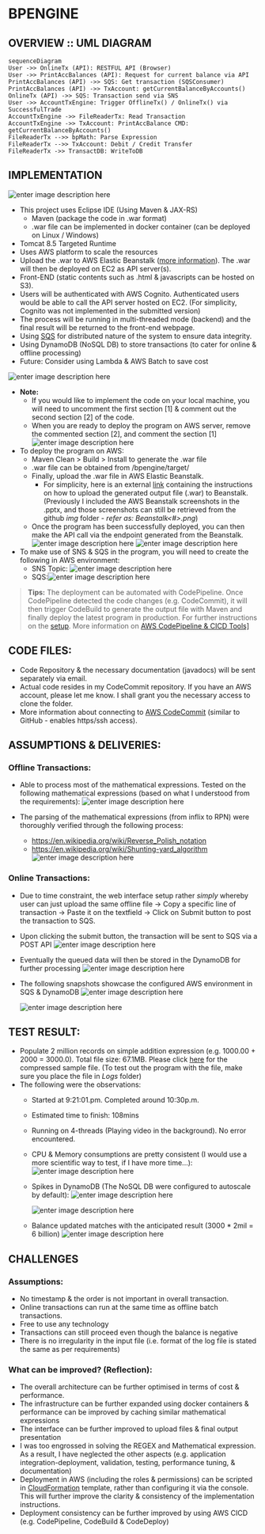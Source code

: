 # BPENGINE


## OVERVIEW :: UML DIAGRAM

```mermaid
sequenceDiagram
User ->> OnlineTx (API): RESTFUL API (Browser)
User ->> PrintAccBalances (API): Request for current balance via API
PrintAccBalances (API) ->> SQS: Get transaction (SQSConsumer)
PrintAccBalances (API) ->> TxAccount: getCurrentBalanceByAccounts()
OnlineTx (API) ->> SQS: Transaction send via SNS 
User ->> AccountTxEngine: Trigger OfflineTx() / OnlineTx() via SuccessfulTrade
AccountTxEngine ->> FileReaderTx: Read Transaction
AccountTxEngine ->> TxAccount: PrintAccBalance CMD: getCurrentBalanceByAccounts()
FileReaderTx -->> bpMath: Parse Expression
FileReaderTx -->> TxAccount: Debit / Credit Transfer
FileReaderTx ->> TransactDB: WriteToDB
```

## IMPLEMENTATION

![enter image description here](https://raw.githubusercontent.com/jeanuinespace/rpnengine/master/img/Overview-AWS.png)
 - This project uses Eclipse IDE (Using Maven & JAX-RS)
	 - Maven (package the code in .war format)
	 - .war file can be implemented in docker container (can be deployed on Linux / Windows)
 - Tomcat 8.5 Targeted Runtime
 - Uses AWS platform to scale the resources
 - Upload the .war to AWS Elastic Beanstalk ([more    information](https://d1.awsstatic.com/aws-answers/AWS_Web_App_Deployment_Java.pdf)). The .war will then be deployed on EC2 as API server(s).
 - Front-END (static contents such as .html & javascripts can be hosted on S3).
 - Users will be authenticated with AWS Cognito. Authenticated users would be able to call the API server hosted on EC2. (For simplicity, Cognito was not implemented in the submitted version)
 - The process will be running in multi-threaded mode (backend) and the  final result will be returned to the front-end webpage.
 - Using [SQS](https://docs.aws.amazon.com/AWSSimpleQueueService/latest/SQSDeveloperGuide/sqs-basic-architecture.html) for distributed nature of the system to ensure data integrity.
 - Using DynamoDB (NoSQL DB) to store transactions (to cater for online & offline processing)
 - Future: Consider using Lambda & AWS Batch to save cost

![enter image description here](https://raw.githubusercontent.com/jeanuinespace/rpnengine/master/img/Overview-FUTURE.png)
- **Note:**
	- If you would like to implement the code on your local machine, you will need to uncomment the first section [1] & comment out the second section [2] of the code. 
	- When you are ready to deploy the program on AWS server, remove the commented section [2], and comment the section [1]
![enter image description here](https://raw.githubusercontent.com/jeanuinespace/rpnengine/master/img/Credentials.png)
- To deploy the program on AWS:
	- Maven Clean > Build > Install to generate the .war file
	- .war file can be obtained from /bpengine/target/
	- Finally, upload the .war file in AWS Elastic Beanstalk. 
		- For simplicity, here is an external [link](https://github.com/snowplow/snowplow/wiki/Create-a-new-application-in-Elastic-Beanstalk-and-upload-the-WAR-file-into-it) containing the instructions on how to upload the generated output file (.war) to Beanstalk. (Previously I included the AWS Beanstalk screenshots in the .pptx, and those screenshots can still be retrieved from the github *img* folder - *refer as: Beanstalk<#>.png*)
	- Once the program has been successfully deployed, you can then make the API call via the endpoint generated from the Beanstalk. 
	![enter image description here](https://raw.githubusercontent.com/jeanuinespace/rpnengine/master/img/Beanstalk5.png)
![enter image description here](https://raw.githubusercontent.com/jeanuinespace/rpnengine/master/img/Beanstalk6.png)
- To make use of SNS & SQS in the program, you will need to create the following in AWS environment:
	- SNS Topic:
![enter image description here](https://raw.githubusercontent.com/jeanuinespace/rpnengine/master/img/Beanstalk8.png)
	- SQS:![enter image description here](https://raw.githubusercontent.com/jeanuinespace/rpnengine/master/img/Beanstalk7.png)

> **Tips:** The deployment can be automated with CodePipeline. Once CodePipeline detected the code changes (e.g. CodeCommit), it will then trigger CodeBuild to generate the output file with Maven and finally deploy the latest program in production. For further instructions on the [setup](https://docs.aws.amazon.com/codebuild/latest/userguide/sample-elastic-beanstalk.html#sample-elastic-beanstalk-codepipeline).  More information on [AWS CodePipeline & CICD Tools\]
](https://aws.amazon.com/blogs/devops/bluegreen-infrastructure-application-deployment-blog/)




## CODE FILES:
- Code Repository & the necessary documentation (javadocs) will be sent separately via email.
- Actual code resides in my CodeCommit repository. If you have an AWS account, please let me know. I shall grant you the necessary access to clone the folder.
- More information about connecting to [AWS CodeCommit](https://docs.aws.amazon.com/codecommit/latest/userguide/how-to-share-repository.html) (similar to GitHub - enables https/ssh access).


## ASSUMPTIONS & DELIVERIES:

### Offline Transactions:
- Able to process most of the mathematical expressions. Tested on the following mathematical expressions (based on what I understood from the requirements):
![enter image description here](https://raw.githubusercontent.com/jeanuinespace/rpnengine/master/img/MathExpressions.png)

- The parsing of the mathematical expressions (from inflix to RPN) were thoroughly verified through the following process:
	- https://en.wikipedia.org/wiki/Reverse_Polish_notation
	- https://en.wikipedia.org/wiki/Shunting-yard_algorithm
![enter image description here](https://raw.githubusercontent.com/jeanuinespace/rpnengine/master/img/Offline-Parsing.png)


### Online Transactions:
- Due to time constraint, the web interface setup rather *simply* whereby user can just upload the same offline file -> Copy a specific line of transaction -> Paste it on the textfield -> Click on Submit button to post the transaction to SQS.
- Upon clicking the submit button, the transaction will be sent to SQS via a POST API
![enter image description here](https://raw.githubusercontent.com/jeanuinespace/rpnengine/master/img/index-webpage.png)
- Eventually the queued data will then be stored in the DynamoDB for further processing
![enter image description here](https://raw.githubusercontent.com/jeanuinespace/rpnengine/master/img/API-to-SQS-Console.png)

- The following snapshots showcase the configured AWS environment in SQS & DynamoDB
![enter image description here](https://raw.githubusercontent.com/jeanuinespace/rpnengine/master/img/DynamoStructure.png)

	![enter image description here](https://raw.githubusercontent.com/jeanuinespace/rpnengine/master/img/SQS-Sample.png)



## TEST RESULT:

- Populate 2 million records on simple addition expression (e.g. 1000.00 + 2000 = 3000.0). Total file size: 67.1MB. Please click [here](https://github.com/jeanuinespace/rpnengine/raw/master/sample.txt.zip) for the compressed sample file. (To test out the program with the file, make sure you place the file in *Logs* folder)
- The following were the observations:
	- Started at 9:21:01.pm.  Completed around 10:30p.m.
	- Estimated time to finish: 108mins  
	- Running on 4-threads (Playing video in the background). No error encountered.
	- CPU & Memory consumptions are pretty consistent (I would use a more scientific way to test, if I have more time...):	![enter image description here](https://raw.githubusercontent.com/jeanuinespace/rpnengine/master/img/CPU-RAM.png)
	- Spikes in DynamoDB (The NoSQL DB were configured to autoscale by default):
![enter image description here](https://raw.githubusercontent.com/jeanuinespace/rpnengine/master/img/DynamoASG.png)
	
		![enter image description here](https://raw.githubusercontent.com/jeanuinespace/rpnengine/master/img/DynamoChart.png)
	- Balance updated matches with the anticipated result (3000 * 2mil = 6 billion)
	![enter image description here](https://raw.githubusercontent.com/jeanuinespace/rpnengine/master/img/DynamoTxSum.png)

## CHALLENGES

### Assumptions:
- No timestamp & the order is not important in overall transaction.
- Online transactions can run at the same time as offline batch transactions.
- Free to use any technology
- Transactions can still proceed even though the balance is negative
- There is no irregularity in the input file (i.e. format of the log file is stated the same as per requirements)


### What can be improved? (Reflection):

- The overall architecture can be further optimised in terms of cost & performance.
- The infrastructure can be further expanded using docker containers & performance can be improved by caching similar mathematical expressions
- The interface can be further improved to upload files & final output presentation
- I was too engrossed in solving the REGEX and Mathematical expression. As a result, I have neglected the other aspects (e.g. application integration-deployment, validation, testing, performance tuning, & documentation)
- Deployment in AWS (including the roles & permissions) can be scripted in [CloudFormation](https://aws.amazon.com/cloudformation/) template, rather than configuring it via the console. This will further improve the clarity & consistency of the implementation instructions.
- Deployment consistency can be further improved by using AWS CICD (e.g. CodePipeline, CodeBuild & CodeDeploy)
<!--stackedit_data:
eyJoaXN0b3J5IjpbMjU4NTgzMDgxXX0=
-->